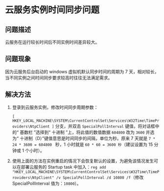 <properties
    pageTitle="云服务实例时间同步问题"
    description="云服务在运行较长时间后不同实例时间差异较大"
    service=""
    resource="cloudservices"
    authors=""
    displayOrder=""
    selfHelpType=""
    supportTopicIds=""
    productPesIds=""
    resourceTags="Cloud Services, TimeSync"
    cloudEnvironments="MoonCake" />
<tags
    ms.service="cloud-services-aog"
    ms.date=""
    wacn.date="02/21/2017" />

# 云服务实例时间同步问题

## **问题描述**

云服务在运行较长时间后不同实例时间差异较大。

## **问题现象**

因为云服务后台启动的 windows 虚拟机默认同步时间的周期为 7 天，相对较长，当不同实例之间时间同步要求较高时往往无法满足需求。

## **解决方法**

1. 登录到云服务实例，修改时间同步周期参数：

	`[ HKEY_LOCAL_MACHINE\SYSTEM\CurrentControlSet\Services\W32Time\TimeProviders\NtpClient ]` 分支，并双击 `SpecialPollInterval` 键值，将对话框中的“ 基数栏 ”选择到“ 十进制 ”上，将此值的数值数据 `604800` 改为 `3600` 并选为“ 十进制（D）”键值意思是时间同步的间隔，单位为秒。原来 7 天就是 `7 * 24 * 3600 = 604800 ` 秒，1 小时就是 `60 * 60 = 3600 秒`（建议设置为 15 分钟或 1 个小时）。

2. 使用上面的方法在实例重启的情况下会恢复默认的设置，为避免该情况发生可以在部署云服务的 Startup task 中加入：`reg add "HKEY_LOCAL_MACHINE\SYSTEM\CurrentControlSet\Services\W32Time\TimeProviders\NtpClient" /v SpecialPollInterval /d 10800 /f`（修改 SpecialPollInterval 值为：`10800`）。
